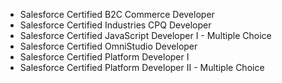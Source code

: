 - Salesforce Certified B2C Commerce Developer
- Salesforce Certified Industries CPQ Developer
- Salesforce Certified JavaScript Developer I - Multiple Choice
- Salesforce Certified OmniStudio Developer
- Salesforce Certified Platform Developer I
- Salesforce Certified Platform Developer II - Multiple Choice